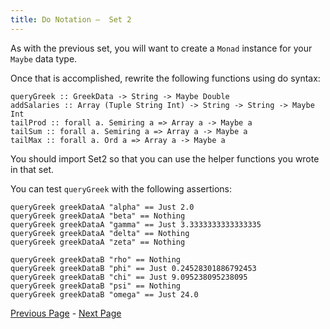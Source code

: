 ```yaml
---
title: Do Notation –  Set 2
---
```


As with the previous set, you will want to create a `Monad` instance for your `Maybe` data type.

Once that is accomplished, rewrite the following functions using do syntax:

    queryGreek :: GreekData -> String -> Maybe Double
    addSalaries :: Array (Tuple String Int) -> String -> String -> Maybe Int
    tailProd :: forall a. Semiring a => Array a -> Maybe a
    tailSum :: forall a. Semiring a => Array a -> Maybe a
    tailMax :: forall a. Ord a => Array a -> Maybe a

You should import Set2 so that you can use the helper functions you wrote in that set.

You can test `queryGreek` with the following assertions:

    queryGreek greekDataA "alpha" == Just 2.0
    queryGreek greekDataA "beta" == Nothing
    queryGreek greekDataA "gamma" == Just 3.3333333333333335
    queryGreek greekDataA "delta" == Nothing
    queryGreek greekDataA "zeta" == Nothing

    queryGreek greekDataB "rho" == Nothing
    queryGreek greekDataB "phi" == Just 0.24528301886792453
    queryGreek greekDataB "chi" == Just 9.095238095238095
    queryGreek greekDataB "psi" == Nothing
    queryGreek greekDataB "omega" == Just 24.0

[Previous Page](ex5-3.html) - [Next Page](ex5-5.html)
